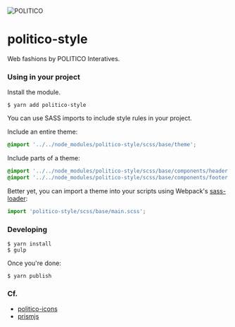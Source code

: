![POLITICO](https://rawgithub.com/The-Politico/src/master/images/logo/badge.png)

# politico-style

Web fashions by POLITICO Interatives.

### Using in your project

Install the module.

```
$ yarn add politico-style
```

You can use SASS imports to include style rules in your project.

Include an entire theme:

```scss
@import '../../node_modules/politico-style/scss/base/theme';
```

Include parts of a theme:

```scss
@import '../../node_modules/politico-style/scss/base/components/header';
@import '../../node_modules/politico-style/scss/base/components/footer';
```

Better yet, you can import a theme into your scripts using Webpack's [sass-loader](https://github.com/webpack-contrib/sass-loader):

```JavaScript
import 'politico-style/scss/base/main.scss';
```

### Developing

```
$ yarn install
$ gulp
```

Once you're done:
```
$ yarn publish
```


### Cf.

- [politico-icons](https://github.com/The-Politico/politico-icons)
- [prismjs](http://prismjs.com/)
